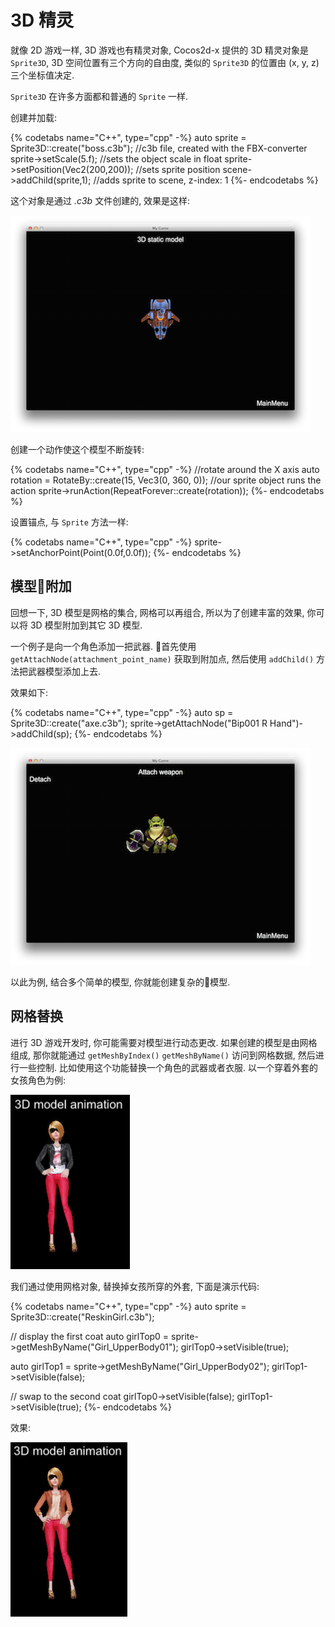 # 3D 精灵

就像 2D 游戏一样, 3D 游戏也有精灵对象, Cocos2d-x 提供的 3D 精灵对象是 `Sprite3D`, 3D 空间位置有三个方向的自由度, 类似的 `Sprite3D` 的位置由 (x, y, z) 三个坐标值决定.

`Sprite3D` 在许多方面都和普通的 `Sprite` 一样.

创建并加载:

{% codetabs name="C++", type="cpp" -%}
auto sprite = Sprite3D::create("boss.c3b"); //c3b file, created with the FBX-converter
sprite->setScale(5.f); //sets the object scale in float
sprite->setPosition(Vec2(200,200)); //sets sprite position
scene->addChild(sprite,1); //adds sprite to scene, z-index: 1
{%- endcodetabs %}

这个对象是通过 _.c3b_ 文件创建的, 效果是这样:

![](3d-img/9_1.png)

创建一个动作使这个模型不断旋转:

{% codetabs name="C++", type="cpp" -%}
//rotate around the X axis
auto rotation = RotateBy::create(15, Vec3(0, 360, 0));
//our sprite object runs the action
sprite->runAction(RepeatForever::create(rotation));
{%- endcodetabs %}

设置锚点, 与 `Sprite` 方法一样:

{% codetabs name="C++", type="cpp" -%}
sprite->setAnchorPoint(Point(0.0f,0.0f));
{%- endcodetabs %}

## 模型附加

回想一下, 3D 模型是网格的集合, 网格可以再组合, 所以为了创建丰富的效果, 你可以将 3D 模型附加到其它 3D 模型.

一个例子是向一个角色添加一把武器. 首先使用 `getAttachNode(attachment_point_name)` 获取到附加点, 然后使用 `addChild()` 方法把武器模型添加上去.

效果如下:

{% codetabs name="C++", type="cpp" -%}
auto sp = Sprite3D::create("axe.c3b");
sprite->getAttachNode("Bip001 R Hand")->addChild(sp);
{%- endcodetabs %}

![](3d-img/9_3.png)

以此为例, 结合多个简单的模型, 你就能创建复杂的模型.

## 网格替换

进行 3D 游戏开发时, 你可能需要对模型进行动态更改. 如果创建的模型是由网格组成, 那你就能通过 `getMeshByIndex()` `getMeshByName()` 访问到网格数据, 然后进行一些控制. 比如使用这个功能替换一个角色的武器或者衣服. 以一个穿着外套的女孩角色为例:

![](3d-img/9_4.png)

我们通过使用网格对象, 替换掉女孩所穿的外套, 下面是演示代码:

{% codetabs name="C++", type="cpp" -%}
auto sprite = Sprite3D::create("ReskinGirl.c3b");

// display the first coat
auto girlTop0 = sprite->getMeshByName("Girl_UpperBody01");
girlTop0->setVisible(true);

auto girlTop1 = sprite->getMeshByName("Girl_UpperBody02");
girlTop1->setVisible(false);

// swap to the second coat
girlTop0->setVisible(false);
girlTop1->setVisible(true);
{%- endcodetabs %}

效果:

![](3d-img/9_4_0.png)
